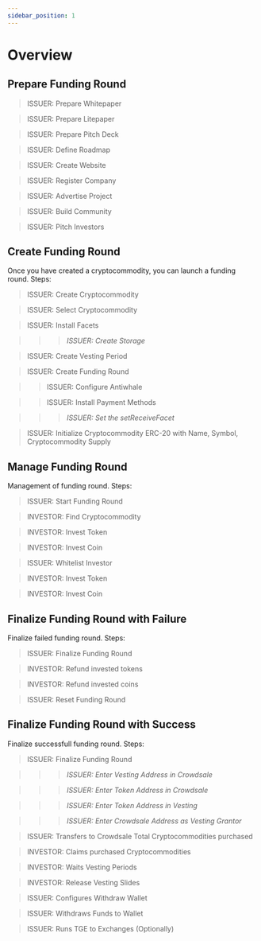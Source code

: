 ```yaml
---
sidebar_position: 1
---
```


# Overview

## Prepare Funding Round

> ISSUER: Prepare Whitepaper

> ISSUER: Prepare Litepaper

> ISSUER: Prepare Pitch Deck

> ISSUER: Define Roadmap

> ISSUER: Create Website

> ISSUER: Register Company

> ISSUER: Advertise Project

> ISSUER: Build Community

> ISSUER: Pitch Investors

## Create Funding Round

Once you have created a cryptocommodity, you can launch a funding round. Steps:

> ISSUER: Create Cryptocommodity

> ISSUER: Select Cryptocommodity

> ISSUER: Install Facets

>>> _ISSUER: Create Storage_ 

> ISSUER: Create Vesting Period

> ISSUER: Create Funding Round

>> ISSUER: Configure Antiwhale

>> ISSUER: Install Payment Methods

>>> _ISSUER: Set the setReceiveFacet_

> ISSUER: Initialize Cryptocommodity ERC-20 with Name, Symbol, Cryptocommodity Supply

## Manage Funding Round

Management of funding round. Steps:

> ISSUER: Start Funding Round

> INVESTOR: Find Cryptocommodity

> INVESTOR: Invest Token

> INVESTOR: Invest Coin

> ISSUER: Whitelist Investor

> INVESTOR: Invest Token

> INVESTOR: Invest Coin

## Finalize Funding Round with Failure

Finalize failed funding round. Steps:

> ISSUER: Finalize Funding Round

> INVESTOR: Refund invested tokens

> INVESTOR: Refund invested coins

> ISSUER: Reset Funding Round

## Finalize Funding Round with Success

Finalize successfull funding round. Steps:

> ISSUER: Finalize Funding Round

>>> _ISSUER: Enter Vesting Address in Crowdsale_

>>> _ISSUER: Enter Token Address in Crowdsale_

>>> _ISSUER: Enter Token Address in Vesting_

>>> _ISSUER: Enter Crowdsale Address as Vesting Grantor_

> ISSUER: Transfers to Crowdsale Total Cryptocommodities purchased 

> INVESTOR: Claims purchased Cryptocommodities

> INVESTOR: Waits Vesting Periods

> INVESTOR: Release Vesting Slides

> ISSUER: Configures Withdraw Wallet

> ISSUER: Withdraws Funds to Wallet

> ISSUER: Runs TGE to Exchanges (Optionally)
